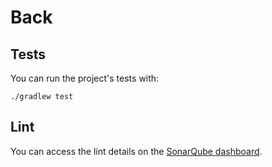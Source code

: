 # Back

## Tests

You can run the project's tests with:

```shell
./gradlew test
```

## Lint

You can access the lint details on the [SonarQube dashboard](https://sonarcloud.io/project/overview?id=c-leri_EPSI-CI-CD-RPG).
